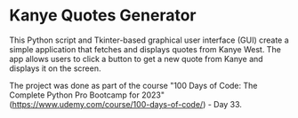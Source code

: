 <h1>Kanye Quotes Generator</h1>

This Python script and Tkinter-based graphical user interface (GUI) create a simple application that fetches and displays quotes from Kanye West. The app allows users to click a button to get a new quote from Kanye and displays it on the screen. 

The project was done as part of the course "100 Days of Code: The Complete Python Pro Bootcamp for 2023" (https://www.udemy.com/course/100-days-of-code/) - Day 33.